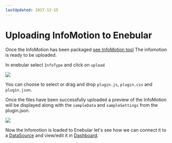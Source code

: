 ```yaml
---
lastUpdated: 2017-12-15
---
```


# Uploading InfoMotion to Enebular

Once the InfoMotion has been packaged [see InfoMotion tool](./InfoMotionTool.md)
The infomotion is ready to be uploaded.

In enebular select `InfoType` and click on `upload`

![](/_asset/images/InfoMotion/enebular-developers-upload-infomotion.png)

You can choose to select or drag and drop `plugin.js`, `plugin.css` and `plugin.json`.

Once the files have been successfully uploaded
a preview of the InfoMotion will be displayed along with the
`sampleData` and `sampleSettings` from the plugin.json.

![](/_asset/images/InfoMotion/enebuar-developer-uploaded-infotype.png)

Now the Infomotion is loaded to Enebular let's see how we can
connect it to a [DataSource](./CreateDataSource.md) and view/edit it in [Dashboard](./CreateInfoMotion.md).
